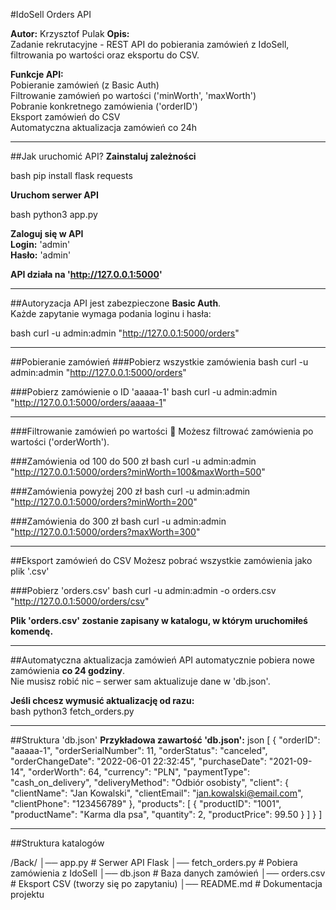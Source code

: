 #IdoSell Orders API

**Autor:** Krzysztof Pulak 
**Opis:**  
Zadanie rekrutacyjne - REST API do pobierania zamówień z IdoSell, filtrowania po wartości oraz eksportu do CSV.  

**Funkcje API:**  
Pobieranie zamówień (z Basic Auth)  
Filtrowanie zamówień po wartości ('minWorth', 'maxWorth')  
Pobranie konkretnego zamówienia ('orderID')  
Eksport zamówień do CSV  
Automatyczna aktualizacja zamówień co 24h  

---------------------------------------

##Jak uruchomić API?
**Zainstaluj zależności**  

bash
pip install flask requests

**Uruchom serwer API**  

bash
python3 app.py

**Zaloguj się w API**  
**Login:** 'admin'  
**Hasło:** 'admin'  

**API działa na 'http://127.0.0.1:5000'**  

--------------------------------------------

##Autoryzacja
API jest zabezpieczone **Basic Auth**.  
Każde zapytanie wymaga podania loginu i hasła:  

bash
curl -u admin:admin "http://127.0.0.1:5000/orders"


------------------------------------------------------------

##Pobieranie zamówień
###Pobierz wszystkie zamówienia
bash
curl -u admin:admin "http://127.0.0.1:5000/orders"


###Pobierz zamówienie o ID 'aaaaa-1'
bash
curl -u admin:admin "http://127.0.0.1:5000/orders/aaaaa-1"


------------------------------------------------------------------

###Filtrowanie zamówień po wartości
📌 Możesz filtrować zamówienia po wartości ('orderWorth').  

###Zamówienia od 100 do 500 zł
bash
curl -u admin:admin "http://127.0.0.1:5000/orders?minWorth=100&maxWorth=500"


###Zamówienia powyżej 200 zł
bash
curl -u admin:admin "http://127.0.0.1:5000/orders?minWorth=200"


###Zamówienia do 300 zł
bash
curl -u admin:admin "http://127.0.0.1:5000/orders?maxWorth=300"


---

##Eksport zamówień do CSV
Możesz pobrać wszystkie zamówienia jako plik '.csv'  

###Pobierz 'orders.csv'
bash
curl -u admin:admin -o orders.csv "http://127.0.0.1:5000/orders/csv"

**Plik 'orders.csv' zostanie zapisany w katalogu, w którym uruchomiłeś komendę.**

------------------------------------------

##Automatyczna aktualizacja zamówień
API automatycznie pobiera nowe zamówienia **co 24 godziny**.  
Nie musisz robić nic – serwer sam aktualizuje dane w 'db.json'.  

**Jeśli chcesz wymusić aktualizację od razu:**  
bash
python3 fetch_orders.py


--------------------------------------------------------------

##Struktura 'db.json'
**Przykładowa zawartość 'db.json':**
json
[
  {
    "orderID": "aaaaa-1",
    "orderSerialNumber": 11,
    "orderStatus": "canceled",
    "orderChangeDate": "2022-06-01 22:32:45",
    "purchaseDate": "2021-09-14",
    "orderWorth": 64,
    "currency": "PLN",
    "paymentType": "cash_on_delivery",
    "deliveryMethod": "Odbiór osobisty",
    "client": {
      "clientName": "Jan Kowalski",
      "clientEmail": "jan.kowalski@email.com",
      "clientPhone": "123456789"
    },
    "products": [
      {
        "productID": "1001",
        "productName": "Karma dla psa",
        "quantity": 2,
        "productPrice": 99.50
      }
    ]
  }
]


--------------------------------------------------------------------

##Struktura katalogów

/Back/
│── app.py          # Serwer API Flask
│── fetch_orders.py  # Pobiera zamówienia z IdoSell
│── db.json         # Baza danych zamówień
│── orders.csv      # Eksport CSV (tworzy się po zapytaniu)
│── README.md       # Dokumentacja projektu






